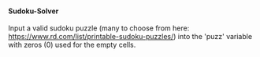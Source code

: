 #### Sudoku-Solver
Input a valid sudoku puzzle (many to choose from here: https://www.rd.com/list/printable-sudoku-puzzles/) into the 'puzz' variable with zeros (0) used for the empty cells.
